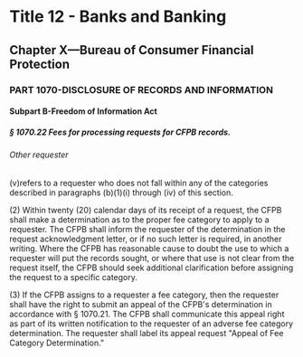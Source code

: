 
# Title 12 - Banks and Banking
## Chapter X—Bureau of Consumer Financial Protection
### PART 1070-DISCLOSURE OF RECORDS AND INFORMATION
#### Subpart B-Freedom of Information Act
##### § 1070.22 Fees for processing requests for CFPB records.
###### Other requester

(v)refers to a requester who does not fall within any of the categories described in paragraphs (b)(1)(i) through (iv) of this section.

(2) Within twenty (20) calendar days of its receipt of a request, the CFPB shall make a determination as to the proper fee category to apply to a requester. The CFPB shall inform the requester of the determination in the request acknowledgment letter, or if no such letter is required, in another writing. Where the CFPB has reasonable cause to doubt the use to which a requester will put the records sought, or where that use is not clear from the request itself, the CFPB should seek additional clarification before assigning the request to a specific category.

(3) If the CFPB assigns to a requester a fee category, then the requester shall have the right to submit an appeal of the CFPB's determination in accordance with § 1070.21. The CFPB shall communicate this appeal right as part of its written notification to the requester of an adverse fee category determination. The requester shall label its appeal request "Appeal of Fee Category Determination."
